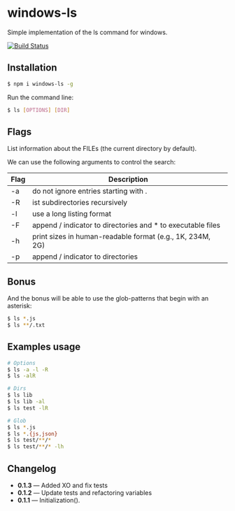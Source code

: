 # windows-ls

Simple implementation of the ls command for windows.

[![Build Status](https://travis-ci.org/mrmlnc/windows-ls.svg?branch=master)](https://travis-ci.org/mrmlnc/windows-ls)

## Installation

```bash
$ npm i windows-ls -g
```

Run the command line:

```bash
$ ls [OPTIONS] [DIR]
```

## Flags

List information about the FILEs (the current directory by default).

We can use the following arguments to control the search:

| Flag | Description                                                 |
|------|-------------------------------------------------------------|
|  -a  | do not ignore entries starting with .                       |
|  -R  | ist subdirectories recursively                              |
|  -l  | use a long listing format                                   |
|  -F  | append / indicator to directories and * to executable files |
|  -h  | print sizes in human-readable format (e.g., 1K, 234M, 2G)   |
|  -p  | append / indicator to directories                           |

## Bonus

And the bonus will be able to use the glob-patterns that begin with an asterisk:

```bash
$ ls *.js
$ ls **/.txt
```

## Examples usage

```bash
# Options
$ ls -a -l -R
$ ls -alR

# Dirs
$ ls lib
$ ls lib -al
$ ls test -lR

# Glob
$ ls *.js
$ ls *.{js,json}
$ ls test/**/*
$ ls test/**/* -lh
```

## Changelog

 - **0.1.3** — Added XO and fix tests
 - **0.1.2** — Update tests and refactoring variables
 - **0.1.1** — Initialization().
